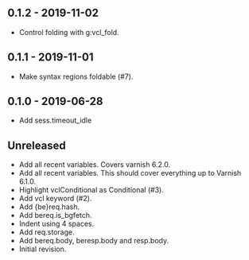 ## 0.1.2 - 2019-11-02

* Control folding with g:vcl\_fold.

## 0.1.1 - 2019-11-01

* Make syntax regions foldable (#7).

## 0.1.0 - 2019-06-28

* Add sess.timeout\_idle

## Unreleased

* Add all recent variables. Covers varnish 6.2.0.
* Add all recent variables. This should cover everything up to
  Varnish 6.1.0.
* Highlight vclConditional as Conditional (#3).
* Add vcl keyword (#2).
* Add {be}req.hash.
* Add bereq.is\_bgfetch.
* Indent using 4 spaces.
* Add req.storage.
* Add bereq.body, beresp.body and resp.body.
* Initial revision.
